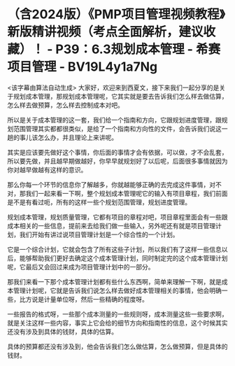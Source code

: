 # （含2024版）《PMP项目管理视频教程》新版精讲视频（考点全面解析，建议收藏）！ - P39：6.3规划成本管理 - 希赛项目管理 - BV19L4y1a7Ng

<该字幕由算法自动生成> 大家好，欢迎来到西夏文，接下来我们一起分享的是关于规划成本管理，那规划成本管理呢，它其实就是要去告诉我们怎么样去做估算，怎么样去做预算，怎么样去控制成本对吧。

所以是关于成本管理的这一套，我们给一个指南和方向，它跟规划进度管理，跟规划范围管理其实都都很类似，是给了一个指南和方向性的文件，会告诉我们说这一趟的事儿该怎么办，并且理论上来讲呢。

其实是应该要先做好这个事情，你后面的事情才会有依据，可以做，才不会乱套，所以要先做，并且越早期做越好，你早早就规划好了以后呢，后面很多事情就因为你对越早做越有这样的意识。

那么你每一个环节的信息你了解越多，你就越能够正确的去完成这件事情，对不对，那我们一起来看一下啊，整个规划成本管理呢它的输入有项目章程，我们前面是不是有看过呃，所有的这样一些个规划范围管理，规划进度管理。

规划成本管理，规划质量管理，它都有项目的章程对吧，项目章程里面会有一些跟成本相关的一些信息，提前来去给我们做一些输入，另外呢还有就是项目管理计划，我们开始有讲过说项目管理计划是一个综合性的一个计划。

它是一个综合计划，它就会包含了所有这些子计划，所以我们有了这样一些信息以后，能够帮助我们更好去确定这个成本管理计划，同时制定完的这个成本管理计划呢，它最后又会回过来成为项目管理计划中的一部分。

那我们来看一下那个成本管理计划都有些什么东西啊，简单来理解一下啊，就是成本管理计划呢，它就是告诉我们说怎么样去做好成本管理相关的事情，他会明确一些，比方说是计量单位呀，然后一些精确的程度呀。

一些报告的格式呀，一些那个成本测量的一些规则呀，成本测量这些一些要求啊，就是关注这样一些内容，事实上它会给的细节方向和指南性的信息，这个时候其实还没有涉及到具体的钱财，具体的估算。

具体的预算都还没有涉及到，他会告诉我们怎么做估算，怎么做预算，但是具体的钱财。